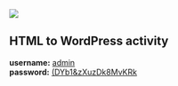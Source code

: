 <img src="https://upload.wikimedia.org/wikipedia/commons/thumb/a/ae/WordPress.svg/1280px-WordPress.svg.png">

## HTML to WordPress activity
<strong>username:</strong> <u>admin</u><br>
<strong>password:</strong> <u>(DYb1&zXuzDk8MvKRk</u>